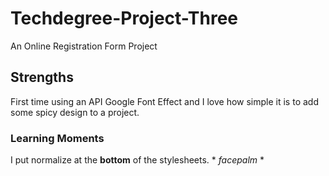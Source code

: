 # Techdegree-Project-Three
 An Online Registration Form Project

## Strengths
First time using an API Google Font Effect and I love how simple it is to add some spicy design to a project.

### Learning Moments
I put normalize at the **bottom** of the stylesheets. * *facepalm* *